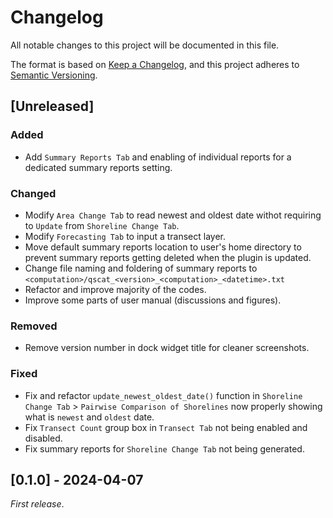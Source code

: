 # Changelog

All notable changes to this project will be documented in this file.

The format is based on [Keep a Changelog](https://keepachangelog.com/en/1.1.0/),
and this project adheres to [Semantic Versioning](https://semver.org/spec/v2.0.0.html).

## [Unreleased]

### Added

- Add `Summary Reports Tab` and enabling of individual reports for a dedicated summary reports setting.

### Changed

- Modify `Area Change Tab` to read newest and oldest date withot requiring to `Update` from `Shoreline Change Tab`.
- Modify `Forecasting Tab` to input a transect layer.
- Move default summary reports location to user's home directory to prevent summary reports getting deleted when the plugin is updated.
- Change file naming and foldering of summary reports to ``<computation>/qscat_<version>_<computation>_<datetime>.txt``
- Refactor and improve majority of the codes. 
- Improve some parts of user manual (discussions and figures).

### Removed

- Remove version number in dock widget title for cleaner screenshots.

### Fixed

- Fix and refactor `update_newest_oldest_date()` function in `Shoreline Change Tab` > `Pairwise Comparison of Shorelines` now properly showing what is `newest` and `oldest` date.
- Fix `Transect Count` group box in `Transect Tab` not being enabled and disabled.
- Fix summary reports for `Shoreline Change Tab` not being generated.

## [0.1.0] - 2024-04-07

_First release_.